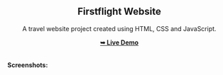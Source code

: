 <h2 align="center">Firstflight Website</h2>
<div align="center">
<p>A travel website project created using HTML, CSS and JavaScript.</p>
<a href="https://github.com/ArpitMallah09/project_flightweb/edit/" target="_blank"><strong>➥ Live Demo</strong></a>
</div> <br/><br/>
<b>Screenshots:</b> <br/><br/>
<img src=""></img>
